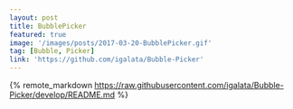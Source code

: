 ```yaml
---
layout: post
title: BubblePicker
featured: true
image: '/images/posts/2017-03-20-BubblePicker.gif'
tag: [Bubble, Picker]
link: 'https://github.com/igalata/Bubble-Picker'
---
```


{% remote_markdown https://raw.githubusercontent.com/igalata/Bubble-Picker/develop/README.md %}
